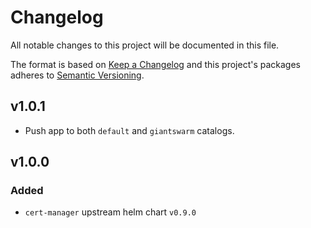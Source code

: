 # Changelog

All notable changes to this project will be documented in this file.

The format is based on [Keep a Changelog](http://keepachangelog.com/en/1.0.0/)
and this project's packages adheres to [Semantic Versioning](http://semver.org/spec/v2.0.0.html).

## v1.0.1

- Push app to both `default` and `giantswarm` catalogs.

## v1.0.0

### Added

- `cert-manager` upstream helm chart `v0.9.0`
